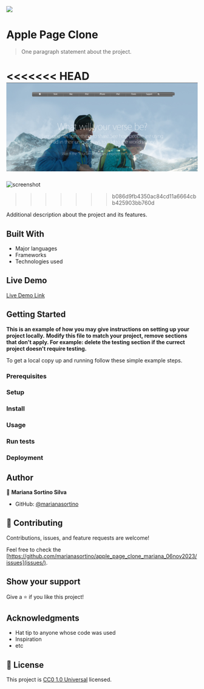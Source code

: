 ![](https://img.shields.io/badge/Uneweb-blue)

# Apple Page Clone
> One paragraph statement about the project.

<<<<<<< HEAD
![screenshot](./app_screenshot_1.png)
=======
![screenshot](<img width="945" alt="image" src="https://github.com/marianasortino/apple_page_clone_mariana_06nov2023/assets/150027557/d5d851a2-33f8-4722-8d9d-821c97b4b34e">
)
>>>>>>> b086d9fb4350ac84cd11a6664cbb425903bb760d

Additional description about the project and its features.

## Built With

- Major languages
- Frameworks
- Technologies used

## Live Demo

[Live Demo Link](https://marianasortino.github.io/apple_page_clone_mariana_06nov2023/)


## Getting Started

**This is an example of how you may give instructions on setting up your project locally.**
**Modify this file to match your project, remove sections that don't apply. For example: delete the testing section if the currect project doesn't require testing.**


To get a local copy up and running follow these simple example steps.

### Prerequisites

### Setup

### Install

### Usage

### Run tests

### Deployment



## Author

👤 **Mariana Sortino Silva**

- GitHub: [@marianasortino](https://github.com/marianasortino)
## 🤝 Contributing

Contributions, issues, and feature requests are welcome!

Feel free to check the [https://github.com/marianasortino/apple_page_clone_mariana_06nov2023/issues](issues/).

## Show your support

Give a ⭐️ if you like this project!

## Acknowledgments

- Hat tip to anyone whose code was used
- Inspiration
- etc

## 📝 License

This project is [CC0 1.0 Universal](LICENSE) licensed.
